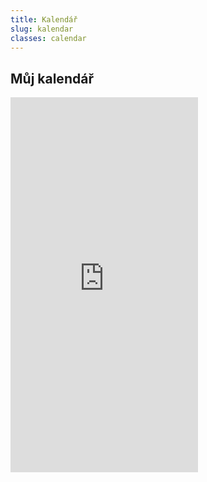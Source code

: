 ```yaml
---
title: Kalendář
slug: kalendar
classes: calendar
---
```



## Můj kalendář

<iframe id="calendar" src="https://calendar.google.com/calendar/embed?height=600&wkst=2&bgcolor=%23ffffff&ctz=Europe%2FPrague&showPrint=0&showCalendars=0&showTz=0&showNav=1&showTitle=0&title=Zdeneks%20Calendar&src=emRuZWsudG9taXNAZ21haWwuY29t&src=N2Q2MWRjMTkzNGIwY2VkY2QwZGYwZTI0MDViNmU3Y2I4OWU2MWI1MWI0M2E4N2I4Y2MzMjExYWY0YjE0YTk1OUBncm91cC5jYWxlbmRhci5nb29nbGUuY29t&
src=NmE2MTI5ZGM2MjRhNDcxNjQyZGNlMWYwMGM1M2JhNmI5NzliZDI1YjhlZGNlZjFkNjEzNmRlMmI5NDRlOTEzZEBncm91cC5jYWxlbmRhci5nb29nbGUuY29t&color=%234285F4&color=%233F51B5&color=%23009688&hl=cs" style="border-width:0"  height="600" frameborder="0" scrolling="no"></iframe>